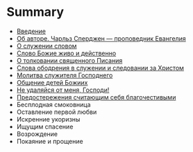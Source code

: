 # Summary

* [Введение](README.md)
* [Об авторе. Чарльз Сперджен — проповедник Евангелия](about.md)
* [О служении словом](chapter002.md)
* [Слово Божие живо и действенно](chapter001.md)
* [О толковании священного Писания](chapter003.md)
* [Слова ободрения в служении и следовании за Христом](chapter004.md)
* [Молитва служителя Господнего](chapter005.md)
* [Общение детей Божиих](chapter006.md)
* [Не удаляйся от меня, Господи!](chapter007.md)
* [Предостережения считающим себя благочестивыми](chapter008.md)
* Бесплодная смоковница
* Оставление первой любви
* Искренние укоризны
* Ищущим спасение
* Возрождение
* Покаяние и прощение

